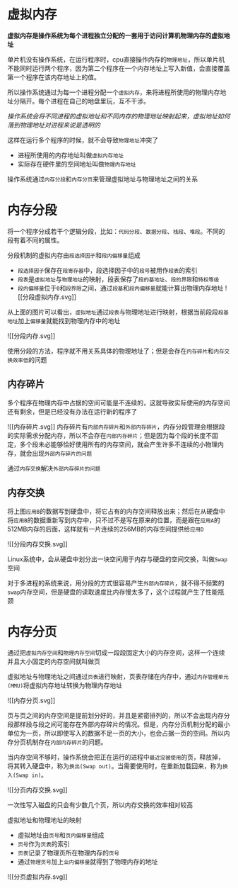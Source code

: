 # 虚拟内存

**虚拟内存是操作系统为每个进程独立分配的一套用于访问计算机物理内存的虚拟地址**

单片机没有操作系统，在运行程序时，cpu直接操作内存的`物理地址`，所以单片机不能同时运行两个程序，因为第二个程序在一个内存地址上写入新值，会直接覆盖第一个程序在该内存地址上的值。

所以操作系统通过为每一个进程分配一个`虚拟内存`，来将进程所使用的物理内存地址分隔开。每个进程在自己的地盘里玩，互不干涉。

*操作系统会将不同进程的虚拟地址和不同内存的物理地址映射起来，虚拟地址如何落到物理地址对进程来说是透明的*

这样在运行多个程序的时候，就不会导致`物理地址`冲突了

* 进程所使用的内存地址叫做`虚拟内存地址`
* 实际存在硬件里的空间地址叫做`物理内存地址`

操作系统通过`内存分段`和`内存分页`来管理虚拟地址与物理地址之间的关系
# 内存分段

将一个程序分成若干个逻辑分段，比如：`代码分段`、`数据分段`、`栈段`、`堆段`。不同的段有着不同的属性。

分段机制的虚拟内存由`段选择因子`和`段内偏移量`组成
* `段选择因子`保存在`段寄存器`中，段选择因子中的`段号`被用作`段表`的索引
* `段表`是`虚拟地址`与`物理地址`的映射，段表保存了`段的基地址`、`段的界限`和`特权等级`
* `段内偏移量`位于`0`和`段界限`之间，通过`段基`和`段内偏移量`就能计算出物理内存地址
![[分段虚拟内存.svg]]

从上面的图片可以看出，`虚拟地址`通过`段表`与物理地址进行映射，根据当前段段`段基地址`加上`偏移量`就能找到物理内存中的地址

![[分段内存.svg]]

使用分段的方法，程序就不用关系具体的物理地址了；但是会存在`内存碎片`和`内存交换效率低`的问题
## 内存碎片

多个程序在物理内存中占据的空间可能是不连续的，这就导致实际使用的内存空间还有剩余，但是已经没有办法在运行新的程序了

![[内存碎片.svg]]
内存碎片有`内部内存碎片`和`外部内存碎片`，内存分段管理会根据段的实际需求分配内存，所以不会存在`内部内存碎片`；但是因为每个段的长度不固定，多个段未必能够恰好使用所有的内存空间，就会产生许多不连续的小物理内存，就会出现`外部内存碎片的问题`

通过`内存交换`解决`外部内存碎片的问题`

## 内存交换

将上图`应用B`的数据写到硬盘中，将它占有的内存空间释放出来；然后在从硬盘中将`应用B`的数据重新写到内存中，只不过不是写在原来的位置，而是跟在`应用A`的512MB内存的后面，这样就有一片连续的256MB的内存空间提供给`应用D`

![[分段内存交换.svg]]

Linux系统中，会从硬盘中划分出一块空间用于内存与硬盘的空间交换，叫做`Swap`空间

对于多进程的系统来说，用分段的方式很容易产生`外部内存碎片`，就不得不频繁的`swap`内存空间，但是硬盘的读取速度比内存慢太多了，这个过程就产生了性能瓶颈
# 内存分页

通过把`虚拟内存空间`和`物理内存空间`切成一段段固定大小的内存空间，这样一个连续并且大小固定的内存空间就叫做页

虚拟地址与物理地址之间通过`页表`进行映射，页表存储在内存中，通过`内存管理单元(MMU)`将虚拟内存地址转换为物理内存地址

![[内存分页.svg]]

页与页之间的内存空间是提前划分好的，并且是紧密排列的，所以不会出现内存分段那样段与段之间可能存在外部内存碎片的情况。但是，内存分页机制分配的最小单位为一页，所以即使写入的数据不足一页的大小，也会占据一页的空间。所以内存分页机制存在`内部内存碎片`的问题。

当内存空间不够时，操作系统会把正在运行的进程中`最近没被使用`的页，释放掉，将其转入硬盘中，称为`换出(Swap out)`。当需要使用时，在重新加载回来，称为`换入(Swap in)`。

![[分页内存交换.svg]]

一次性写入磁盘的只会有少数几个页，所以内存交换的效率相对较高

虚拟地址和物理地址的映射
* 虚拟地址由`页号`和`页内偏移量`组成
* `页号`作为`页表`的索引
* `页表`记录了物理页所在物理内存的`页号`
* 通过`物理页号`加上`业内偏移量`就得到了物理内存的地址

![[分页虚拟内存.svg]]


